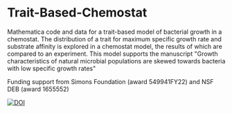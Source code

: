 # Trait-Based-Chemostat
Mathematica code and data for a trait-based model of bacterial growth in a chemostat. The distribution of a trait for maximum specific growth rate and substrate affinity is explored in a chemostat model, the results of which are compared to an experiment. This model supports the manuscript "Growth characteristics of natural microbial populations are skewed towards bacteria with low specific growth rates"

Funding support from Simons Foundation (award 549941FY22) and NSF DEB (award 1655552)

[![DOI](https://zenodo.org/badge/775687034.svg)](https://zenodo.org/doi/10.5281/zenodo.10870761)

